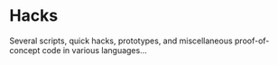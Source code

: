 Hacks
=====

Several scripts, quick hacks, prototypes, and miscellaneous proof-of-concept code in various languages... 

